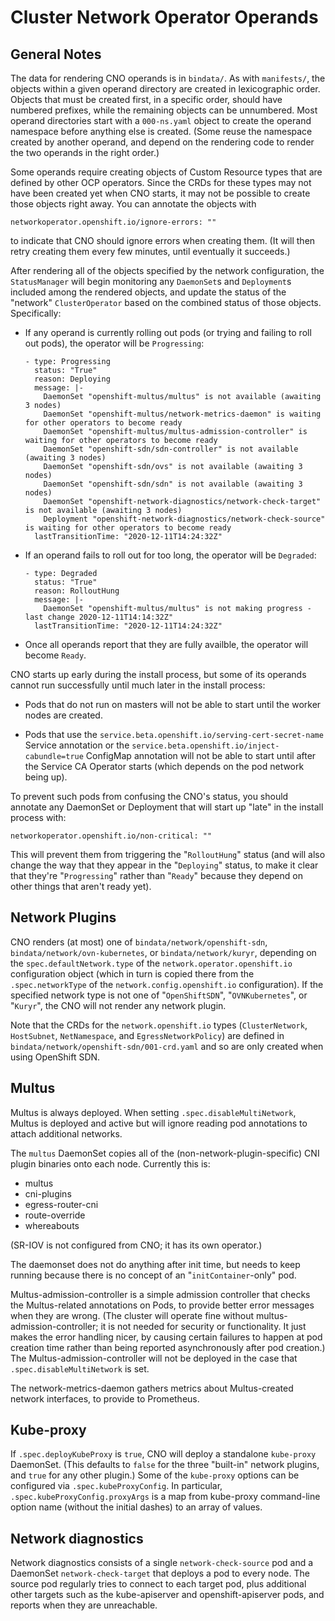 # Cluster Network Operator Operands

## General Notes

The data for rendering CNO operands is in `bindata/`. As with
`manifests/`, the objects within a given operand directory are created
in lexicographic order. Objects that must be created first, in a
specific order, should have numbered prefixes, while the remaining
objects can be unnumbered. Most operand directories start with a
`000-ns.yaml` object to create the operand namespace before anything
else is created. (Some reuse the namespace created by another operand,
and depend on the rendering code to render the two operands in the
right order.)

Some operands require creating objects of Custom Resource types that
are defined by other OCP operators. Since the CRDs for these types may
not have been created yet when CNO starts, it may not be possible to
create those objects right away. You can annotate the objects with

    networkoperator.openshift.io/ignore-errors: ""

to indicate that CNO should ignore errors when creating them. (It will
then retry creating them every few minutes, until eventually it
succeeds.)

After rendering all of the objects specified by the network
configuration, the `StatusManager` will begin monitoring any
`DaemonSet`s and `Deployment`s included among the rendered objects,
and update the status of the "network" `ClusterOperator` based on the
combined status of those objects. Specifically:

  - If any operand is currently rolling out pods (or trying and
    failing to roll out pods), the operator will be `Progressing`:

        - type: Progressing
          status: "True"
          reason: Deploying
          message: |-
            DaemonSet "openshift-multus/multus" is not available (awaiting 3 nodes)
            DaemonSet "openshift-multus/network-metrics-daemon" is waiting for other operators to become ready
            DaemonSet "openshift-multus/multus-admission-controller" is waiting for other operators to become ready
            DaemonSet "openshift-sdn/sdn-controller" is not available (awaiting 3 nodes)
            DaemonSet "openshift-sdn/ovs" is not available (awaiting 3 nodes)
            DaemonSet "openshift-sdn/sdn" is not available (awaiting 3 nodes)
            DaemonSet "openshift-network-diagnostics/network-check-target" is not available (awaiting 3 nodes)
            Deployment "openshift-network-diagnostics/network-check-source" is waiting for other operators to become ready
          lastTransitionTime: "2020-12-11T14:24:32Z"

  - If an operand fails to roll out for too long, the operator will
    be `Degraded`:

        - type: Degraded
          status: "True"
          reason: RolloutHung
          message: |-
            DaemonSet "openshift-multus/multus" is not making progress - last change 2020-12-11T14:14:32Z"
          lastTransitionTime: "2020-12-11T14:24:32Z"

  - Once all operands report that they are fully availble, the
    operator will become `Ready`.

CNO starts up early during the install process, but some of its
operands cannot run successfully until much later in the install
process:

  - Pods that do not run on masters will not be able to start until
    the worker nodes are created.

  - Pods that use the
    `service.beta.openshift.io/serving-cert-secret-name` Service
    annotation or the `service.beta.openshift.io/inject-cabundle=true`
    ConfigMap annotation will not be able to start until after the
    Service CA Operator starts (which depends on the pod network being
    up).

To prevent such pods from confusing the CNO's status, you should
annotate any DaemonSet or Deployment that will start up "late" in the
install process with:

    networkoperator.openshift.io/non-critical: ""

This will prevent them from triggering the "`RolloutHung`" status (and
will also change the way that they appear in the "`Deploying`" status,
to make it clear that they're "`Progressing`" rather than "`Ready`"
because they depend on other things that aren't ready yet).

## Network Plugins

CNO renders (at most) one of `bindata/network/openshift-sdn`,
`bindata/network/ovn-kubernetes`, or `bindata/network/kuryr`,
depending on the `spec.defaultNetwork.type` of the
`network.operator.openshift.io` configuration object (which in turn is
copied there from the `.spec.networkType` of the
`network.config.openshift.io` configuration). If the specified network
type is not one of "`OpenShiftSDN`", "`OVNKubernetes`", or "`Kuryr`",
the CNO will not render any network plugin.

Note that the CRDs for the `network.openshift.io` types
(`ClusterNetwork`, `HostSubnet`, `NetNamespace`, and
`EgressNetworkPolicy`) are defined in
`bindata/network/openshift-sdn/001-crd.yaml` and so are only created
when using OpenShift SDN.

## Multus

Multus is always deployed. When setting `.spec.disableMultiNetwork`, Multus is deployed and active but will ignore reading pod annotations to attach additional networks.

The `multus` DaemonSet copies all of the (non-network-plugin-specific)
CNI plugin binaries onto each node. Currently this is:

  - multus
  - cni-plugins
  - egress-router-cni
  - route-override
  - whereabouts

(SR-IOV is not configured from CNO; it has its own operator.)

The daemonset does not do anything after init time, but needs to keep
running because there is no concept of an "`initContainer`-only" pod.

Multus-admission-controller is a simple admission controller that
checks the Multus-related annotations on Pods, to provide better error
messages when they are wrong. (The cluster will operate fine without
multus-admission-controller; it is not needed for security or functionality. It
just makes the error handling nicer, by causing certain failures to
happen at pod creation time rather than being reported asynchronously
after pod creation.) The Multus-admission-controller will not be deployed in the case that `.spec.disableMultiNetwork` is set.

The network-metrics-daemon gathers metrics about Multus-created
network interfaces, to provide to Prometheus.

## Kube-proxy

If `.spec.deployKubeProxy` is `true`, CNO will deploy a standalone
`kube-proxy` DaemonSet. (This defaults to `false` for the three
"built-in" network plugins, and `true` for any other plugin.) Some of
the `kube-proxy` options can be configured via
`.spec.kubeProxyConfig`. In particular,
`.spec.kubeProxyConfig.proxyArgs` is a map from kube-proxy
command-line option name (without the initial dashes) to an array of
values.

## Network diagnostics

Network diagnostics consists of a single `network-check-source` pod
and a DaemonSet `network-check-target` that deploys a pod to every
node. The source pod regularly tries to connect to each target pod,
plus additional other targets such as the kube-apiserver and
openshift-apiserver pods, and reports when they are unreachable.
